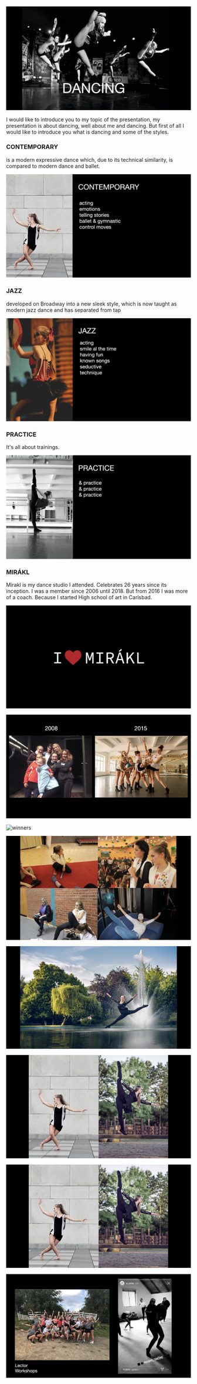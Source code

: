 
  ![Introducing](img/first_pic_pr.png)
  
  I would like to introduce you to my topic of the presentation, my presentation is about dancing, well about me and dancing. 
But first of all I would like to introduce you what is dancing and some of the styles.

### CONTEMPORARY

is a modern expressive dance which, due to its technical similarity, is compared to modern dance and ballet.

![Contemporary](img/contemporary.png)

### JAZZ

developed on Broadway into a new sleek style, which is now taught as modern jazz dance and has separated from tap

![Jazz](img/jazz_dance.png)

### PRACTICE

It's all about trainings.

![Practice](img/practice.png)

### MIRÁKL

Mirakl is my dance studio I attended. Celebrates 26 years since its inception.
I was a member since 2006 until 2018. But from 2016 I was more of a coach. Because I started High school of art in Carlsbad. 

![Mirákl](img/mirakl_love.png)

![time_flies](img/timegoes.png)

![winners](img/winners.png)

![feeling](img/feeling_myself.png)

![Jump](img/me_jump.png)

![Jump](img/nice_pic.png)

![Jump](img/nice_pic.png)

![Workshop](img/workshop.png)
